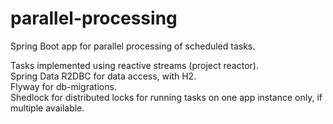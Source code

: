 # parallel-processing
Spring Boot app for parallel processing of scheduled tasks.  

Tasks implemented using reactive streams (project reactor).  
Spring Data R2DBC for data access, with H2.  
Flyway for db-migrations.  
Shedlock for distributed locks for running tasks on one app instance only, if multiple available.  
